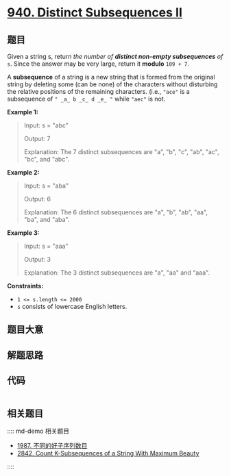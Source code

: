 # [940. Distinct Subsequences II](https://leetcode.com/problems/distinct-subsequences-ii/)

## 题目

Given a string s, return _the number of **distinct non-empty subsequences**
of_ `s`. Since the answer may be very large, return it **modulo** `109 + 7`.

A **subsequence** of a string is a new string that is formed from the original
string by deleting some (can be none) of the characters without disturbing the
relative positions of the remaining characters. (i.e., `"ace"` is a
subsequence of `" _a_ b _c_ d _e_ "` while `"aec"` is not.



**Example 1:**

> Input: s = "abc"
> 
> Output: 7
> 
> Explanation: The 7 distinct subsequences are "a", "b", "c", "ab", "ac", "bc", and "abc".

**Example 2:**

> Input: s = "aba"
> 
> Output: 6
> 
> Explanation: The 6 distinct subsequences are "a", "b", "ab", "aa", "ba", and "aba".

**Example 3:**

> Input: s = "aaa"
> 
> Output: 3
> 
> Explanation: The 3 distinct subsequences are "a", "aa" and "aaa".

**Constraints:**

  * `1 <= s.length <= 2000`
  * `s` consists of lowercase English letters.


## 题目大意

## 解题思路

## 代码

```javascript

```

## 相关题目

:::: md-demo 相关题目
- [1987. 不同的好子序列数目](https://leetcode.com/problems/number-of-unique-good-subsequences)
- [2842. Count K-Subsequences of a String With Maximum Beauty](https://leetcode.com/problems/count-k-subsequences-of-a-string-with-maximum-beauty)

::::
